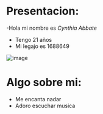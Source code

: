 # Presentacion:
-Hola mi nombre es *Cynthia Abbate*
- Tengo 21 años
- Mi legajo es 1688649

![image]()


# Algo sobre mi:
- Me encanta nadar
- Adoro escuchar musica
